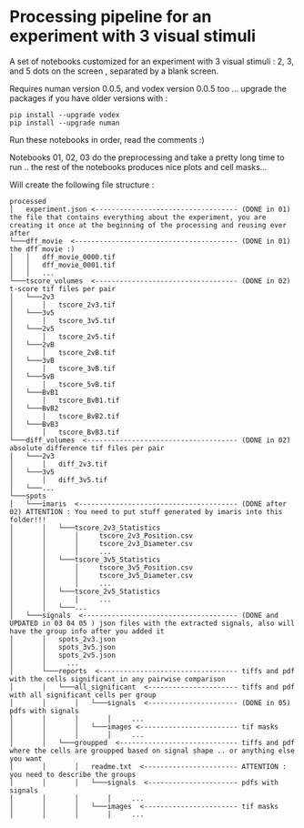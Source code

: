 # Processing pipeline for an experiment with 3 visual stimuli
A set of notebooks customized for an experiment with 3 visual stimuli : 2, 3, and 5 dots on the screen , separated by a blank screen.

Requires numan version 0.0.5, and vodex version 0.0.5 too ...
upgrade the packages if you have older versions with :
```
pip install --upgrade vodex
pip install --upgrade numan
```
Run these notebooks in order, read the comments :)

Notebooks 01, 02, 03 do the preprocessing and take a pretty long time to run .. the rest of the notebooks produces nice plots and cell masks...

Will create the following file structure :

```
processed
│   experiment.json <----------------------------------- (DONE in 01) the file that contains everything about the experiment, you are creating it once at the beginning of the processing and reusing ever after
└───dff_movie  <---------------------------------------- (DONE in 01) the dff movie :)
│   │   dff_movie_0000.tif
│   │   dff_movie_0001.tif
│   │   ...
└───tscore_volumes  <----------------------------------- (DONE in 02) t-score tif files per pair
│   └───2v3
│       │   tscore_2v3.tif
│   └───3v5
│       │   tscore_3v5.tif
│   └───2v5
│       │   tscore_2v5.tif
│   └───2vB
│       │   tscore_2vB.tif
│   └───3vB
│       │   tscore_3vB.tif
│   └───5vB
│       │   tscore_5vB.tif
│   └───BvB1
│       │   tscore_BvB1.tif
│   └───BvB2
│       │   tscore_BvB2.tif
│   └───BvB3
│       │   tscore_BvB3.tif
└───diff_volumes  <------------------------------------- (DONE in 02) absolute difference tif files per pair
│   └───2v3
│       │   diff_2v3.tif
│   └───3v5
│       │   diff_3v5.tif
│   └───...
└───spots
│   └───imaris  <--------------------------------------- (DONE after 02) ATTENTION : You need to put stuff generated by imaris into this folder!!!
│       │   └───tscore_2v3_Statistics
│       │       │     tscore_2v3_Position.csv
│       │       │     tscore_2v3_Diameter.csv
│       │       │     ...
│       │   └───tscore_3v5_Statistics
│       │       │     tscore_3v5_Position.csv
│       │       │     tscore_3v5_Diameter.csv
│       │       │     ...
│       │   └───tscore_2v5_Statistics
│       │       │     ...
│       │   └───...
│   └───signals  <-------------------------------------- (DONE and UPDATED in 03 04 05 ) json files with the extracted signals, also will have the group info after you added it
│       │   spots_2v3.json
│       │   spots_3v5.json
│       │   spots_2v5.json
│       │     ...
│       └───reports  <---------------------------------- tiffs and pdf with the cells significant in any pairwise comparison
│       │   └───all_significant  <---------------------- tiffs and pdf with all significant cells per group
│       │       │   └───signals  <---------------------- (DONE in 05) pdfs with signals
│       │       │       │     ...
│       │       │   └───images <------------------------ tif masks
│       │       │       │     ...
│       │   └───groupped  <----------------------------- tiffs and pdf where the cells are groupped based on signal shape .. or anything else you want
│       │       │   readme.txt  <----------------------- ATTENTION : you need to describe the groups
│       │       │   └───signals  <---------------------- pdfs with signals
│       │       │       │     ...
│       │       │   └───images  <----------------------- tif masks
│       │       │       │     ...
```

